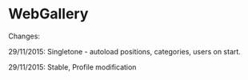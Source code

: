 # WebGallery

Changes:

29/11/2015: Singletone - autoload positions, categories, users on start.

29/11/2015: Stable, Profile modification
